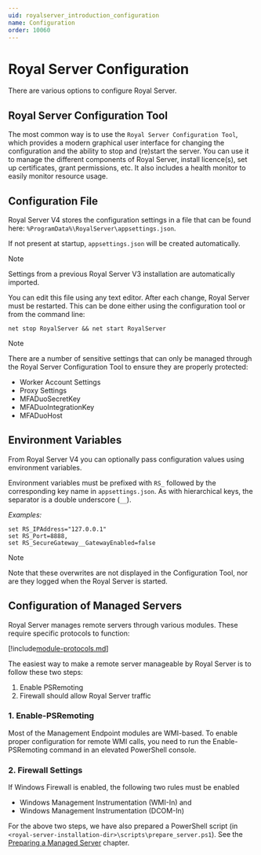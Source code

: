 ```yaml
---
uid: royalserver_introduction_configuration
name: Configuration
order: 10060
---
```


# Royal Server Configuration

There are various options to configure Royal Server.

## Royal Server Configuration Tool

The most common way is to use the `Royal Server Configuration Tool`, which provides a modern graphical user interface for changing the configuration and the ability to stop and (re)start the server. You can use it to manage the different components of Royal Server, install licence(s), set up certificates, grant permissions, etc. It also includes a health monitor to easily monitor resource usage.

## Configuration File
Royal Server V4 stores the configuration settings in a file that can be found here: `%ProgramData%\RoyalServer\appsettings.json`.

If not present at startup, `appsettings.json` will be created automatically.

> [!NOTE]
> Settings from a previous Royal Server V3 installation are automatically imported.

You can edit this file using any text editor. After each change, Royal Server must be restarted. 
This can be done either using the configuration tool or from the command line:

```
net stop RoyalServer && net start RoyalServer
```

> [!NOTE]
> There are a number of sensitive settings that can only be managed through the Royal Server Configuration Tool to ensure they are properly protected:
>
> - Worker Account Settings
> - Proxy Settings
> - MFADuoSecretKey
> - MFADuoIntegrationKey
> - MFADuoHost

## Environment Variables

From Royal Server V4 you can optionally pass configuration values using environment variables.

Environment variables must be prefixed with `RS_` followed by the corresponding key name in `appsettings.json`.
As with hierarchical keys, the separator is a double underscore (`__`).

_Examples:_

```
set RS_IPAddress="127.0.0.1"
set RS_Port=8888,
set RS_SecureGateway__GatewayEnabled=false
```

> [!NOTE]
> Note that these overwrites are not displayed in the Configuration Tool, nor are they logged when the Royal Server is started.

## Configuration of Managed Servers

Royal Server manages remote servers through various modules. These require specific protocols to function:

[!include[module-protocols.md](../_shared/module-protocols.md)]

The easiest way to make a remote server manageable by Royal Server is to follow these two steps:

1.  Enable PSRemoting
2.  Firewall should allow Royal Server traffic

### 1. Enable-PSRemoting

Most of the Management Endpoint modules are WMI-based. To enable proper configuration for remote WMI calls, you need to run the Enable-PSRemoting command in an elevated PowerShell console.

### 2. Firewall Settings

If Windows Firewall is enabled, the following two rules must be enabled

- Windows Management Instrumentation (WMI-In) and
- Windows Management Instrumentation (DCOM-In)

For the above two steps, we have also prepared a PowerShell script (in `<royal-server-installation-dir>\scripts\prepare_server.ps1`). See the [Preparing a Managed Server](xref:royalserver_advanced_management_scripts_prepare) chapter.
